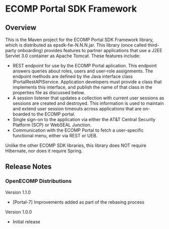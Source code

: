 # ECOMP Portal SDK Framework

## Overview

This is the Maven project for the ECOMP Portal SDK Framework library,
which is distributed as epsdk-fw-N.N.N.jar.  This library 
(once called third-party onboarding) provides features to 
partner applications that use a J2EE Servlet 3.0 container
as Apache Tomcat.  These features include:
- REST endpoint for use by the ECOMP Portal aplication. This endpoint 
  answers queries about roles, users and user-role assignments. 
  The endpoint methods are defined by the Java interface class 
  IPortalRestAPIService. Application developers must provide a 
  class that implements this interface, and publish the name of 
  that class in the properties file as discussed below.
- A session listener that updates a collection with current user sessions 
  as sessions are created and destroyed. This information is used to maintain 
  and extend user session timeouts across applications that are on-boarded to 
  the ECOMP portal.
- Single sign-on to the application via either the AT&T Central Security Platform (SCP) 
  or WebSEAL Junction.
- Communication with the ECOMP Portal to fetch a user-specific functional menu, either
  via REST or UEB.
  
Unlike the other ECOMP SDK libraries, this library does NOT require Hibernate, 
nor does it require Spring.

## Release Notes

### OpenECOMP Distributions


Version 1.1.0
- [Portal-7] Improvements added as part of the rebasing process
 
Version 1.0.0
- Initial release